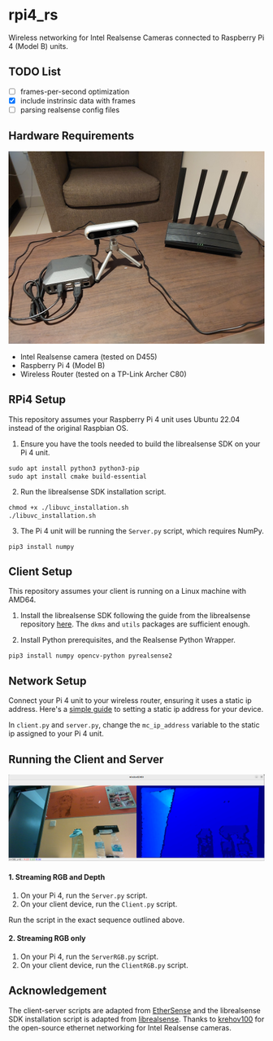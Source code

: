# rpi4_rs
Wireless networking for Intel Realsense Cameras connected to Raspberry Pi 4 (Model B) units.

## TODO List
- [ ] frames-per-second optimization
- [x] include instrinsic data with frames
- [ ] parsing realsense config files

## Hardware Requirements
![](assets/hardware.jpg)

- Intel Realsense camera (tested on D455)
- Raspberry Pi 4 (Model B)
- Wireless Router (tested on a TP-Link Archer C80)

## RPi4 Setup
This repository assumes your Raspberry Pi 4 unit uses Ubuntu 22.04 instead of the original Raspbian OS.

1. Ensure you have the tools needed to build the librealsense SDK on your Pi 4 unit.
```
sudo apt install python3 python3-pip
sudo apt install cmake build-essential
```

2. Run the librealsense SDK installation script.
```
chmod +x ./libuvc_installation.sh
./libuvc_installation.sh
```

3. The Pi 4 unit will be running the `Server.py` script, which requires NumPy.
```
pip3 install numpy
```

## Client Setup
This repository assumes your client is running on a Linux machine with AMD64.

1. Install the librealsense SDK following the guide from the librealsense repository [here](https://github.com/IntelRealSense/librealsense/blob/master/doc/distribution_linux.md). The `dkms` and `utils` packages are sufficient enough.

2. Install Python prerequisites, and the Realsense Python Wrapper.
```
pip3 install numpy opencv-python pyrealsense2
```

## Network Setup
Connect your Pi 4 unit to your wireless router, ensuring it uses a static ip address. Here's a [simple guide](https://linuxconfig.org/how-to-configure-static-ip-address-on-ubuntu-22-04-jammy-jellyfish-desktop-server) to setting a static ip address for your device.

In `client.py` and `server.py`, change the `mc_ip_address` variable to the static ip assigned to your Pi 4 unit.

## Running the Client and Server
![](assets/client.png)

#### 1. Streaming RGB and Depth
1. On your Pi 4, run the `Server.py` script.
2. On your client device, run the `Client.py` script.

Run the script in the exact sequence outlined above.

#### 2. Streaming RGB only
1. On your Pi 4, run the `ServerRGB.py` script.
2. On your client device, run the `ClientRGB.py` script.

## Acknowledgement
The client-server scripts are adapted from [EtherSense](https://github.com/krejov100/EtherSense) and the librealsense SDK installation script is adapted from [librealsense](https://github.com/IntelRealSense/librealsense/blob/master/doc/libuvc_installation.md). Thanks to [krehov100](https://github.com/krejov100) for the open-source ethernet networking for Intel Realsense cameras.
